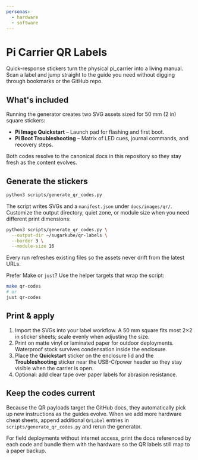 ```yaml
---
personas:
  - hardware
  - software
---
```


# Pi Carrier QR Labels

Quick-response stickers turn the physical pi_carrier into a living manual. Scan a label and jump straight to the guide you need without digging through bookmarks or the GitHub repo.

## What's included

Running the generator creates two SVG assets sized for 50 mm (2 in) square stickers:

- **Pi Image Quickstart** – Launch pad for flashing and first boot.
- **Pi Boot Troubleshooting** – Matrix of LED cues, journal commands, and recovery steps.

Both codes resolve to the canonical docs in this repository so they stay fresh as the content evolves.

## Generate the stickers

```bash
python3 scripts/generate_qr_codes.py
```

The script writes SVGs and a `manifest.json` under `docs/images/qr/`. Customize the output directory, quiet zone, or module size when you need different print dimensions:

```bash
python3 scripts/generate_qr_codes.py \
  --output-dir ~/sugarkube/qr-labels \
  --border 3 \
  --module-size 16
```

Every run refreshes existing files so the assets never drift from the latest URLs.

Prefer Make or `just`? Use the helper targets that wrap the script:

```bash
make qr-codes
# or
just qr-codes
```

## Print & apply

1. Import the SVGs into your label workflow. A 50 mm square fits most 2×2 in sticker sheets; scale evenly when adjusting the size.
2. Print on matte vinyl or laminated paper for outdoor deployments. Waterproof stock survives condensation inside the enclosure.
3. Place the **Quickstart** sticker on the enclosure lid and the **Troubleshooting** sticker near the USB-C/power header so they stay visible when the carrier is open.
4. Optional: add clear tape over paper labels for abrasion resistance.

## Keep the codes current

Because the QR payloads target the GitHub docs, they automatically pick up new instructions as the guides evolve. When we add more hardware cheat sheets, append additional `QrLabel` entries in `scripts/generate_qr_codes.py` and rerun the generator.

For field deployments without internet access, print the docs referenced by each code and bundle them with the hardware so the QR labels still map to a paper backup.
